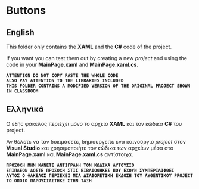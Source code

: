 # Buttons

## English
This folder only contains the **XAML** and the **C#** code of the project.

If you want you can test them out by creating a new *project* and using the code in your **MainPage.xaml** and **MainPage.xaml.cs**.

**`ATTENTION DO NOT COPY PASTE THE WHOLE CODE`**  
**`ALSO PAY ATTENTION TO THE LIBRARIES INCLUDED`**   
**`THIS FOLDER CONTAINS A MODIFIED VERSION OF THE ORIGINAL PROJECT SHOWN IN CLASSROOM`**

## Ελληνικά
Ο εξής φάκελος περιέχει μόνο το αρχείο **XAML** και τον κώδικα **C#** του project.

Αν θέλετε να τον δοκιμάσετε, δημιουργείτε ένα καινούργιο *project* στον **Visual Studio** και χρησιμοποιήτε τον κώδικα των αρχείων μέσα στο **MainPage.xaml** και **MainPage.xaml.cs** αντίστοιχα.

**`ΠΡΟΣΟΧΗ ΜΗΝ ΚΑΝΕΤΕ ΑΝΤΙΓΡΑΦΗ ΤΟΝ ΚΩΔΙΚΑ ΑΥΤΟΥΣΙΟ`**  
**`ΕΠΙΠΛΕΟΝ ΔΩΣΤΕ ΠΡΟΣΟΧΗ ΣΤΙΣ ΒΙΒΛΙΟΘΗΚΕΣ ΠΟΥ ΕΧΟΥΝ ΣΥΜΠΕΡΙΛΙΦΘΕΙ`**  
**`ΑΥΤΟΣ Ο ΦΑΚΕΛΟΣ ΠΕΡΙΕΧΕΙ ΜΙΑ ΔΙΑΦΟΡΕΤΙΚΗ ΕΚΔΟΣΗ ΤΟΥ ΑΥΘΕΝΤΙΚΟΥ PROJECT ΤΟ ΟΠΟΙΟ ΠΑΡΟΥΣΙΑΣΤΗΚΕ ΣΤΗΝ ΤΑΞΗ`**
